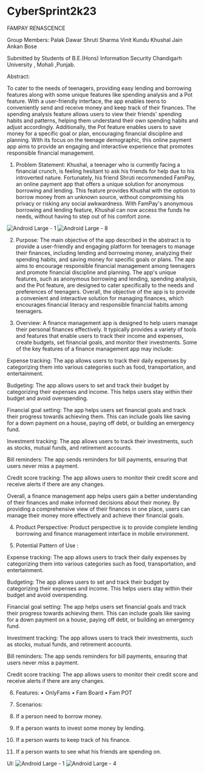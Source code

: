 ﻿# CyberSprint2k23

FAMPAY  RENASCENCE


Group Members:
Palak Dawar
Shruti Sharma
Vinit Kundu
Khushal Jain
Ankan Bose



Submitted by Students of  B.E.(Hons) Information Security
Chandigarh University , Mohali ,Punjab.



Abstract:

To cater to the needs of teenagers, providing easy lending and borrowing features along with some unique features like spending analysis and a Pot feature. With a user-friendly interface, the app enables teens to conveniently send and receive money and keep track of their finances. The spending analysis feature allows users to view their friends' spending habits and patterns, helping them understand their own spending habits and adjust accordingly. Additionally, the Pot feature enables users to save money for a specific goal or plan, encouraging financial discipline and planning. With its focus on the teenage demographic, this online payment app aims to provide an engaging and interactive experience that promotes responsible financial management.



1.	Problem Statement:
Khushal, a teenager who is currently facing a financial crunch, is feeling hesitant to ask his friends for help due to his introverted nature. Fortunately, his friend Shruti recommended FamPay, an online payment app that offers a unique solution for anonymous borrowing and lending. This feature provides Khushal with the option to borrow money from an unknown source, without compromising his privacy or risking any social awkwardness. With FamPay's anonymous borrowing and lending feature, Khushal can now access the funds he needs, without having to step out of his comfort zone.


![Android Large - 1](https://user-images.githubusercontent.com/72563220/227746408-c8a45485-0059-4716-aa3c-c0d1821b7ea3.png)
![Android Large - 8](https://user-images.githubusercontent.com/72563220/227746427-d4c4c2a4-f500-4459-b3b5-d86bfb8425ed.png)


2.	Purpose: 
The main objective of the app described in the abstract is to provide a user-friendly and engaging platform for teenagers to manage their finances, including lending and borrowing money, analyzing their spending habits, and saving money for specific goals or plans. The app aims to encourage responsible financial management among teenagers and promote financial discipline and planning. The app's unique features, such as anonymous borrowing and lending, spending analysis, and the Pot feature, are designed to cater specifically to the needs and preferences of teenagers. Overall, the objective of the app is to provide a convenient and interactive solution for managing finances, which encourages financial literacy and responsible financial habits among teenagers.


3.	Overview:
A finance management app is designed to help users manage their personal finances effectively. It typically provides a variety of tools and features that enable users to track their income and expenses, create budgets, set financial goals, and monitor their investments.
Some of the key features of a finance management app may include:

Expense tracking: The app allows users to track their daily expenses by categorizing them into various categories such as food, transportation, and entertainment.

Budgeting: The app allows users to set and track their budget by categorizing their expenses and income. This helps users stay within their budget and avoid overspending.

Financial goal setting: The app helps users set financial goals and track their progress towards achieving them. This can include goals like saving for a down payment on a house, paying off debt, or building an emergency fund.

Investment tracking: The app allows users to track their investments, such as stocks, mutual funds, and retirement accounts.

Bill reminders: The app sends reminders for bill payments, ensuring that users never miss a payment.

Credit score tracking: The app allows users to monitor their credit score and receive alerts if there are any changes.

Overall, a finance management app helps users gain a better understanding of their finances and make informed decisions about their money. By providing a comprehensive view of their finances in one place, users can manage their money more effectively and achieve their financial goals.

4.	Product Perspective:
Product perspective is to provide complete lending borrowing and finance management interface in mobile environment.


5.	Potential Pattern of Use :

Expense tracking: The app allows users to track their daily expenses by categorizing them into various categories such as food, transportation, and entertainment.

Budgeting: The app allows users to set and track their budget by categorizing their expenses and income. This helps users stay within their budget and avoid overspending.

Financial goal setting: The app helps users set financial goals and track their progress towards achieving them. This can include goals like saving for a down payment on a house, paying off debt, or building an emergency fund.

Investment tracking: The app allows users to track their investments, such as stocks, mutual funds, and retirement accounts.

Bill reminders: The app sends reminders for bill payments, ensuring that users never miss a payment.

Credit score tracking: The app allows users to monitor their credit score and receive alerts if there are any changes.


6.	Features:
•	OnlyFams
•	Fam Board
•	Fam POT

7.	Scenarios: 
1.	If a person need to borrow money.
2.	If a person wants to invest some money by lending.
3.	If a person wants to keep track of his finance.
4.	If a person wants to see what his friends  are spending on.




UI:
 ![Android Large - 1](https://user-images.githubusercontent.com/72563220/227746449-2fe5cf37-1c05-44c0-b45b-2dc82b74c5ce.png)
![Android Large - 4](https://user-images.githubusercontent.com/72563220/227746453-c631ef9a-d82a-4f54-8077-715231fedb9a.png)

      
